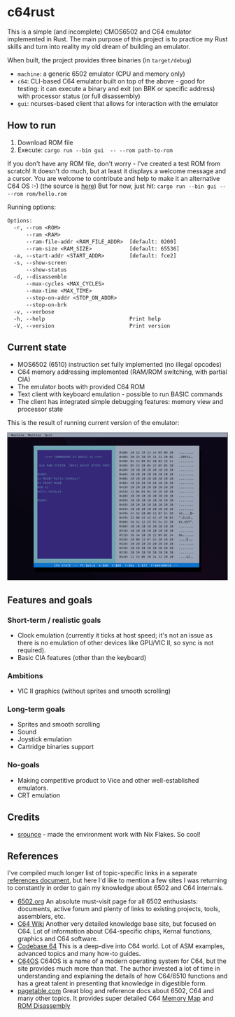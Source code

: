 # c64rust

This is a simple (and incomplete) CMOS6502 and C64 emulator implemented in Rust. The main purpose of this project is to
practice my Rust skills and turn into reality my old dream of building an emulator.

When built, the project provides three binaries (in `target/debug`)

- `machine`: a generic 6502 emulator (CPU and memory only)
- `c64`: CLI-based C64 emulator built on top of the above - good for testing: it
  can execute a binary and exit (on BRK or specific address) with processor status
  (or full disassembly)
- `gui`: ncurses-based client that allows for interaction with the emulator

## How to run

1. Download ROM file
2. Execute:
   `cargo run --bin gui  -- --rom path-to-rom`

If you don't have any ROM file, don't worry - I've created a test ROM from scratch!
It doesn't do much, but at least it displays a welcome message and a cursor.
You are welcome to contribute and help to make it an alternative C64 OS :-)
(the source is [here](https://github.com/ddrcode/c64rust/tree/main/rom))
But for now, just hit:
`cargo run --bin gui -- --rom rom/hello.rom`

Running options:

```
Options:
  -r, --rom <ROM>
      --ram <RAM>
      --ram-file-addr <RAM_FILE_ADDR>  [default: 0200]
      --ram-size <RAM_SIZE>            [default: 65536]
  -a, --start-addr <START_ADDR>        [default: fce2]
  -s, --show-screen
      --show-status
  -d, --disassemble
      --max-cycles <MAX_CYCLES>
      --max-time <MAX_TIME>
      --stop-on-addr <STOP_ON_ADDR>
      --stop-on-brk
  -v, --verbose
  -h, --help                           Print help
  -V, --version                        Print version
```

## Current state

- MOS6502 (6510) instruction set fully implemented (no illegal opcodes)
- C64 memory addressing implemented (RAM/ROM switching, with partial CIA)
- The emulator boots with provided C64 ROM
- Text client with keyboard emulation - possible to run BASIC commands
- The client has integrated simple debugging features: memory view and processor state

This is the result of running current version of the emulator:

<img src="screenshots/debugger.png?raw=true" width="800"/>

## Features and goals

### Short-term / realistic goals

- Clock emulation (currently it ticks at host speed; it's not an issue as there is no emulation of
  other devices like GPU/VIC II, so sync is not required).
- Basic CIA features (other than the keyboard)

### Ambitions

- VIC II graphics (without sprites and smooth scrolling)

### Long-term goals

- Sprites and smooth scrolling
- Sound
- Joystick emulation
- Cartridge binaries support

### No-goals

- Making competitive product to Vice and other well-established emulators.
- CRT emulation

## Credits

- [srounce](https://github.com/srounce) - made the environment work with Nix Flakes. So cool!

## References

I've compiled much longer list of topic-specific links in a separate
[references document](docs/references.md), but here I'd like to mention a few sites
I was returning to constantly in order to gain my knowledge about 6502 and C64 internals.

- [6502.org](http://6502.org/)
  An absolute must-visit page for all 6502 enthusiasts: documents, active forum and plenty
  of links to existing projects, tools, assemblers, etc.
- [C64 Wiki](https://www.c64-wiki.com/wiki/Main_Page)
  Another very detailed knowledge base site, but focused on C64.
  Lot of information about C64-specific chips, Kernal functions, graphics
  and C64 software.
- [Codebase 64](https://codebase64.org/)
  This is a deep-dive into C64 world. Lot of ASM examples, advanced topics
  and many how-to guides.
- [C64OS](https://c64os.com/)
  C64OS is a name of a modern operating system for C64, but the site
  provides much more than that. The author invested a lot of time in understanding
  and explaining the details of how C64/6510 functions and has a great talent
  in presenting that knowledge in digestible form.
- [pagetable.com](https://www.pagetable.com/)
  Great blog and reference docs about 6502, C64 and many other topics.
  It provides super detailed C64 [Memory Map](https://www.pagetable.com/c64ref/c64mem) and
  [ROM Disassembly](https://www.pagetable.com/c64ref/c64disasm/)
